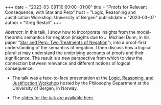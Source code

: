 +++
date = "2023-03-09T10:00:00+01:00"
title = "Proofs for Relevant Consequence, with Star and Perp"
host = "Logic, Reasoning and Justification Workshop, University of Bergen"
publishdate = "2023-03-07"
author = "Greg Restall"
+++

*Abstract*: In this talk, I show how to incorporate insights from the model-theoretic semantics for negation (insights due to J. Michael Dunn, in his paper “[Star and Perp: Two Treatments of Negation](https://www.jstor.org/stable/2214128)”), into a proof-first understanding of the semantics of negation. I then discuss how a logical pluralist may understand the underlying accounts of proofs and their significance. The result is a new perspective from which to view the connection between relevance and different notions of logical consequence.

* The talk was a face-to-face presentation at the [Logic, Reasoning, and Justification Workshop](https://www.uib.no/en/rg/logic/160569/logic-reasoning-and-justification) hosted by the Philosophy Department at the University of Bergen, in Norway. 

* The [slides for the talk are available here](/slides/proofs-for-relevant-consequence-with-star-and-perp-bergen.pdf).

